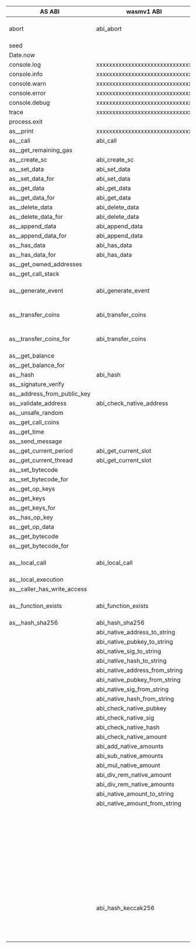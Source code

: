 | AS ABI                      | wasmv1 ABI                     | proto                               | comment             |
| --------------------------- | ------------------------------ | ----------------------------------- | ------------------- |
| abort                       | abi_abort                      |                                     | working need update |
| seed                        |                                | SeedResult                          |                     |
| Date.now                    |                                | DateNowResult                       |                     |
| console.log                 | xxxxxxxxxxxxxxxxxxxxxxxxxxxxxx | ConsolePutResult                    |                     |
| console.info                | xxxxxxxxxxxxxxxxxxxxxxxxxxxxxx | ConsolePutResult                    |                     |
| console.warn                | xxxxxxxxxxxxxxxxxxxxxxxxxxxxxx | ConsolePutResult                    |                     |
| console.error               | xxxxxxxxxxxxxxxxxxxxxxxxxxxxxx | ConsolePutResult                    |                     |
| console.debug               | xxxxxxxxxxxxxxxxxxxxxxxxxxxxxx | ConsolePutResult                    |                     |
| trace                       | xxxxxxxxxxxxxxxxxxxxxxxxxxxxxx | TraceResult                         |                     |
| process.exit                |                                | ProcessExitResult                   |                     |
| as__print                   | xxxxxxxxxxxxxxxxxxxxxxxxxxxxxx | PrintResult                         |                     |
| as__call                    | abi_call                       | CallResponse                        |                     |
| as__get_remaining_gas       |                                | GetRemainingGasResult               |                     |
| as__create_sc               | abi_create_sc                  | CreateSCResult                      |                     |
| as__set_data                | abi_set_data                   | SetDataResult                       |                     |
| as__set_data_for            | abi_set_data                   | SetDataResult                       |                     |
| as__get_data                | abi_get_data                   | GetDataResult                       |                     |
| as__get_data_for            | abi_get_data                   | GetDataResult                       |                     |
| as__delete_data             | abi_delete_data                | DeleteDataResult                    |                     |
| as__delete_data_for         | abi_delete_data                | DeleteDataResult                    |                     |
| as__append_data             | abi_append_data                | AppendDataResult                    |                     |
| as__append_data_for         | abi_append_data                | AppendDataResult                    |                     |
| as__has_data                | abi_has_data                   | HasDataResult                       |                     |
| as__has_data_for            | abi_has_data                   | HasDataResult                       |                     |
| as__get_owned_addresses     |                                | GetOwnedAddressesResult             |                     |
| as__get_call_stack          |                                | GetCallStackResult                  |                     |
| as__generate_event          | abi_generate_event             | GenerateEventResult                 | working need update |
| as__transfer_coins          | abi_transfer_coins             | TransferCoinsResult                 | working need update |
| as__transfer_coins_for      | abi_transfer_coins             | TransferCoinsResult                 | working need update |
| as__get_balance             |                                | GetBalanceResult                    |                     |
| as__get_balance_for         |                                | GetBalanceResult                    |                     |
| as__hash                    | abi_hash                       | NativeHashResult                    |                     |
| as__signature_verify        |                                | VerifyNativeSigResult               |                     |
| as__address_from_public_key |                                | NativeAddressFromNativePubKeyResult |                     |
| as__validate_address        | abi_check_native_address       | CheckNativeAddressResult            |                     |
| as__unsafe_random           |                                | UnsafeRandomResult                  |                     |
| as__get_call_coins          |                                | GetCallCoinsResult                  |                     |
| as__get_time                |                                | GetNativeTimeResult                 |                     |
| as__send_message            |                                |                                     |                     |
| as__get_current_period      | abi_get_current_slot           | GetCurrentSlotResult                |                     |
| as__get_current_thread      | abi_get_current_slot           | GetCurrentSlotResult                |                     |
| as__set_bytecode            |                                | SetBytecodeResult                   |                     |
| as__set_bytecode_for        |                                | SetBytecodeForResult                |                     |
| as__get_op_keys             |                                | GetOpKeysResult                     |                     |
| as__get_keys                |                                | GetKeysResult                       |                     |
| as__get_keys_for            |                                | GetKeysForResult                    |                     |
| as__has_op_key              |                                | HasOpKeyResult                      |                     |
| as__get_op_data             |                                | GetOpDataResult                     |                     |
| as__get_bytecode            |                                | GetBytecodeResult                   |                     |
| as__get_bytecode_for        |                                | GetBytecodeForResult                |                     |
| as__local_call              | abi_local_call                 | LocalCallResponse                   | working need update |
| as__local_execution         |                                | LocalExecutionResponse              |                     |
| as__caller_has_write_access |                                | CallerHasWriteAccessResult          |                     |
| as__function_exists         | abi_function_exists            | FunctionExistsResult                | working need update |
| as__hash_sha256             | abi_hash_sha256                | HashSha256Result                    |                     |
|                             | abi_native_address_to_string   | NativeAddressToStringResult         |                     |
|                             | abi_native_pubkey_to_string    | NativePubKeyToStringResult          |                     |
|                             | abi_native_sig_to_string       | NativeSigToStringResult             |                     |
|                             | abi_native_hash_to_string      | NativeHashToStringResult            |                     |
|                             | abi_native_address_from_string | NativeAddressFromStringResult       |                     |
|                             | abi_native_pubkey_from_string  | NativePubKeyFromStringResult        |                     |
|                             | abi_native_sig_from_string     | NativeSigFromStringResult           |                     |
|                             | abi_native_hash_from_string    | NativeHashFromStringResult          |                     |
|                             | abi_check_native_pubkey        | CheckNativePubKeyResult             |                     |
|                             | abi_check_native_sig           | CheckNativeSigResult                |                     |
|                             | abi_check_native_hash          | CheckNativeHashResult               |                     |
|                             | abi_check_native_amount        | CheckNativeAmountResult             |                     |
|                             | abi_add_native_amounts         | AddNativeAmountsResult              |                     |
|                             | abi_sub_native_amounts         | SubNativeAmountsResult              |                     |
|                             | abi_mul_native_amount          | MulNativeAmountResult               |                     |
|                             | abi_div_rem_native_amount      | ScalarDivRemNativeAmountResult      |                     |
|                             | abi_div_rem_native_amounts     | DivRemNativeAmountResult            |                     |
|                             | abi_native_amount_to_string    | NativeAmountToStringResult          |                     |
|                             | abi_native_amount_from_string  | NativeAmountFromStringResult        |                     |
|                             |                                | CheckedAddNativeTimeResult          |                     |
|                             |                                | CheckedSubNativeTimeResult          |                     |
|                             |                                | CheckedMulNativeTimeResult          |                     |
|                             |                                | CheckedScalarDivRemNativeTimeResult |                     |
|                             |                                | CheckedDivRemNativeTimeResult       |                     |
|                             |                                | CompareNativeTimeResult             |                     |
|                             |                                | CompareNativeAddressResult          |                     |
|                             |                                | CompareNativePubKeyResult           |                     |
|                             |                                | CompareNativeSigResult              |                     |
|                             |                                | CompareNativeAmountResult           |                     |
|                             | abi_hash_keccak256             | Keccak256Result                     |                     |
|                             |                                | VerifyEvmSigResult                  |                     |
|                             |                                | VerifyBlsSingleSigResult            |                     |
|                             |                                | VerifyBlsMultiSigResult             |                     |